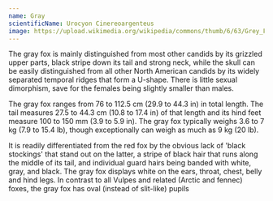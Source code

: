 ```yaml
---
name: Gray
scientificName: Urocyon Cinereoargenteus
image: https://upload.wikimedia.org/wikipedia/commons/thumb/6/63/Grey_Fox_%28Urocyon_cinereoargenteus%29.jpg/1200px-Grey_Fox_%28Urocyon_cinereoargenteus%29.jpg
---
```


The gray fox is mainly distinguished from most other candids by its grizzled upper parts, black stripe down its tail and strong neck, while the skull can be easily distinguished from all other North American candids by its widely separated temporal ridges that form a U-shape. There is little sexual dimorphism, save for the females being slightly smaller than males. 

The gray fox ranges from 76 to 112.5 cm (29.9 to 44.3 in) in total length. The tail measures 27.5 to 44.3 cm (10.8 to 17.4 in) of that length and its hind feet measure 100 to 150 mm (3.9 to 5.9 in). The gray fox typically weighs 3.6 to 7 kg (7.9 to 15.4 lb), though exceptionally can weigh as much as 9 kg (20 lb). 

It is readily differentiated from the red fox by the obvious lack of 'black stockings' that stand out on the latter, a stripe of black hair that runs along the middle of its tail, and individual guard hairs being banded with white, gray, and black. The gray fox displays white on the ears, throat, chest, belly and hind legs. In contrast to all Vulpes and related (Arctic and fennec) foxes, the gray fox has oval (instead of slit-like) pupils